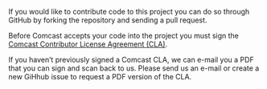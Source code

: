 If you would like to contribute code to this project you can do so through GitHub by forking the repository and sending a pull request.

Before Comcast accepts your code into the project you must sign the [Comcast Contributor License Agreement (CLA)](http://traffic-control-cdn.net/ComcastContributorLicenseAgreement_03-07-14.pdf).

If you haven’t previously signed a Comcast CLA, we can e-mail you a PDF that you can sign and scan back to us.  Please send us an e-mail or create a new GiHhub issue to request a PDF version of the CLA.

